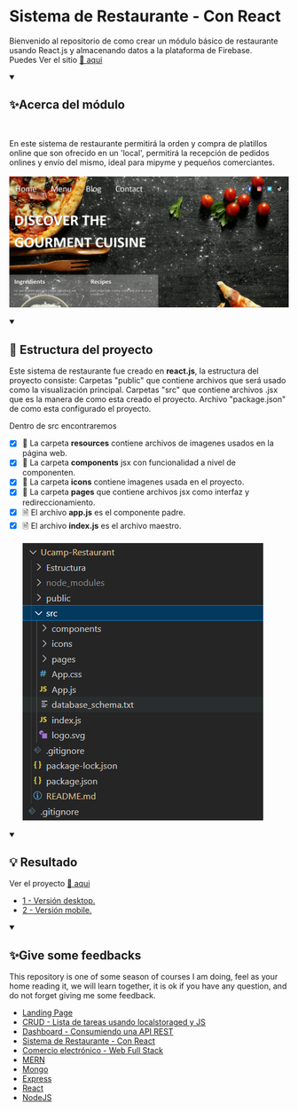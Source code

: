 # Sistema de Restaurante - Con React
Bienvenido al repositorio de como crear un módulo básico de restaurante usando React.js y almacenando datos a la plataforma de Firebase.
<br>
Puedes Ver el sitio <a href="https://restaurant-website-0y6g.onrender.com/Home">🔗 aqui</a>

<details open="">
  <summary><h2>✨Acerca del módulo</h2></summary>
  <br>
<p dir="auto">
    En este sistema de restaurante permitirá la orden y compra de platillos online que son ofrecido en un 'local', permitirá la recepción de 
    pedidos onlines y envío del mismo, ideal para mipyme y pequeños comerciantes.
    <br><br>
    <img src="https://github.com/EdwinCruz13/Ucamp-Restaurant/blob/main/structure/e2.png?raw=true" />
</p>
</details>


<details open="">
  <summary><h2>🚀 Estructura del proyecto</h2></summary>
<p dir="auto"> 
Este sistema de restaurante fue creado en <b>react.js</b>, la estructura del proyecto consiste:
Carpetas "public" que contiene archivos que será usado como la visualización principal.
Carpetas "src" que contiene archivos .jsx que es la manera de como esta creado el proyecto.
Archivo "package.json" de como esta configurado el proyecto.

Dentro de src encontraremos

- [x] 📁 La carpeta <b>resources</b> contiene archivos de imagenes usados en la página web.
  <br>
- [x] 📁 La carpeta <b>components</b> jsx con funcionalidad a nivel de componenten.
  <br>
- [x] 📁 La carpeta <b>icons</b> contiene imagenes usada en el proyecto.
  <br>
- [x] 📁 La carpeta <b>pages</b> que contiene archivos jsx como interfaz y redireccionamiento.
  <br>
- [x] 🗎  El archivo <b>app.js</b> es el componente padre.
  <br>
- [x] 🗎  El archivo <b>index.js</b> es el archivo maestro.
  <br><br>
  <img src="https://github.com/EdwinCruz13/Ucamp-Restaurant/blob/main/structure/e1.png?raw=true" />
            
</p>
</details>

<details open="">
  <summary><h2>💡 Resultado</h2></summary>
<p dir="auto"> 
  Ver el proyecto <a href="https://restaurant-website-0y6g.onrender.com/Home">🔗 aqui</a>
  <br>
  <ul>
    <li><a href="https://github.com/EdwinCruz13/Ucamp-Restaurant/blob/main/structure/e2.png?raw=true">1 - Versión desktop.</a></li>
    <li><a href="https://github.com/EdwinCruz13/Ucamp-Restaurant/blob/main/structure/e3.png?raw=true"> 2 - Versión mobile.</a></li>
  </ul>        
</p>
</details>


<details open="">
  <summary><h2>✨Give some feedbacks</h2></summary>
<p dir="auto">
  This repository is one of some season of courses I am doing, feel as your home reading it, we will learn together, it is ok if you have any question, and do not forget giving me some feedback.
  </br>
  <ul>
    <li><a href="https://github.com/EdwinCruz13/LandingPage/">Landing Page</a></li>
    <li><a href="https://github.com/EdwinCruz13/Ucamp-Crud">CRUD - Lista de tareas usando localstoraged y JS</a></li>
    <li><a href="https://github.com/EdwinCruz13/Ucamp-Dashboard/">Dashboard - Consumiendo una API REST</a></li>
    <li><a href="https://github.com/EdwinCruz13/Ucamp-Restaurant">Sistema de Restaurante - Con React</a></li>
    <li><a href="https://github.com/EdwinCruz13/Ucamp-Ecommerce">Comercio electrónico - Web Full Stack</a></li>
    <li><a href="https://github.com/EdwinCruz13/MERN">MERN</a></li>
    <li><a href="#">Mongo</a></li>
    <li><a href="#">Express</a></li>
    <li><a href="#">React</a></li>
    <li><a href="https://github.com/EdwinCruz13/NodeJS-Lesson">NodeJS</a></li>
  </ul>

</p>
</details>